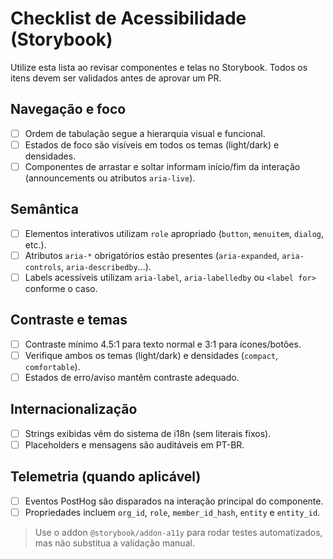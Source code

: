 # Checklist de Acessibilidade (Storybook)

Utilize esta lista ao revisar componentes e telas no Storybook. Todos os itens devem ser validados antes de aprovar um PR.

## Navegação e foco
- [ ] Ordem de tabulação segue a hierarquia visual e funcional.
- [ ] Estados de foco são visíveis em todos os temas (light/dark) e densidades.
- [ ] Componentes de arrastar e soltar informam início/fim da interação (announcements ou atributos `aria-live`).

## Semântica
- [ ] Elementos interativos utilizam `role` apropriado (`button`, `menuitem`, `dialog`, etc.).
- [ ] Atributos `aria-*` obrigatórios estão presentes (`aria-expanded`, `aria-controls`, `aria-describedby`...).
- [ ] Labels acessíveis utilizam `aria-label`, `aria-labelledby` ou `<label for>` conforme o caso.

## Contraste e temas
- [ ] Contraste mínimo 4.5:1 para texto normal e 3:1 para ícones/botões.
- [ ] Verifique ambos os temas (light/dark) e densidades (`compact`, `comfortable`).
- [ ] Estados de erro/aviso mantêm contraste adequado.

## Internacionalização
- [ ] Strings exibidas vêm do sistema de i18n (sem literais fixos).
- [ ] Placeholders e mensagens são auditáveis em PT-BR.

## Telemetria (quando aplicável)
- [ ] Eventos PostHog são disparados na interação principal do componente.
- [ ] Propriedades incluem `org_id`, `role`, `member_id_hash`, `entity` e `entity_id`.

> Use o addon `@storybook/addon-a11y` para rodar testes automatizados, mas não substitua a validação manual.
